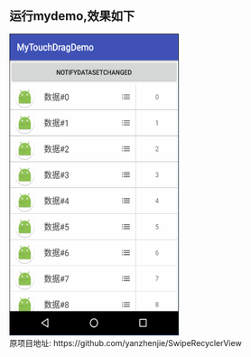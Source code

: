 ﻿## 运行mydemo,效果如下
<img src="image/GIF.gif" width = "300" height = "534"/>
<br/>
原项目地址: https://github.com/yanzhenjie/SwipeRecyclerView
